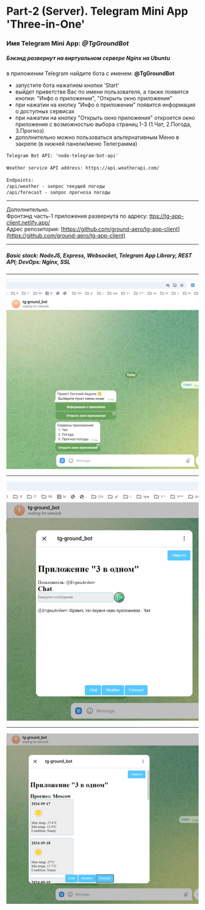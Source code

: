 # Part-2 (Server). Telegram Mini App 'Three-in-One'

### Имя Telegram Mini App: *@TgGroundBot*

##### Бэкэнд развернут на виртуальном сервере Nginx на Ubuntu



 в приложении Telegram найдите бота с именем: **@TgGroundBot**
 - запустите бота нажатием кнопки 'Start'
 - выйдет приветстве Вас по имени пользователя, а также появятся кнопки: "Инфо о приложении", "Открыть окно приложения"  
 - при нажатии на кнопку "Инфо о приложении" появится информация о доступных сервисах
 - при нажатии на кнопку "Открыть окно приложения" откроется окно приложения с возможностью выбора страниц 1-3 (1.Чат, 2.Погода, 3.Прогноз)   
 - дополнительно можно пользоваться альтернативным Меню в закрепе (в нижней панели/меню Телеграмма)

 ```
 Telegram Bot API: 'node-telegram-bot-api'  

 Weather service API address: https://api.weatherapi.com/  
 
 Endpoints:
 /api/weather - запрос текущей погоды  
 /api/forecast - запрос прогноза погоды
 
 ```


---
Дополнительно.  
Фронтэнд часть-1 приложения развернута по адресу: [ttps://tg-app-client.netlify.app/](ttps://tg-app-client.netlify.app/)  
Адрес репозитория: [https://github.com/ground-aero/tg-app-client](https://github.com/ground-aero/tg-app-client)  

---

##### Basic stack: NodeJS, Express, Websocket, Telegram App Library, REST API; DevOps: Nginx, SSL

---

![img-1](/images/startMenu.png)  

---

![img-3](/images/chatWindow.png)

---

![img-2](/images/weatherWindow.png)
